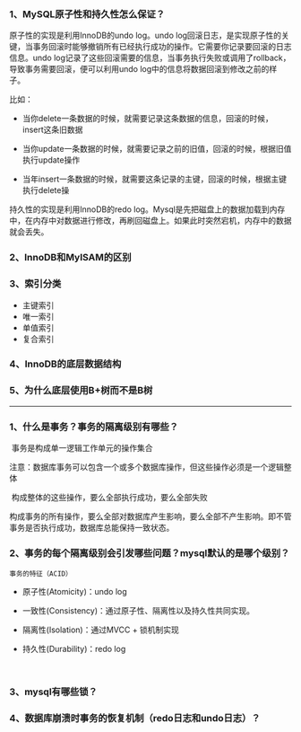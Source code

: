 ### 1、MySQL原子性和持久性怎么保证？

原子性的实现是利用InnoDB的undo log。undo log回滚日志，是实现原子性的关键，当事务回滚时能够撤销所有已经执行成功的操作。它需要你记录要回滚的日志信息。undo log记录了这些回滚需要的信息，当事务执行失败或调用了rollback，导致事务需要回滚，便可以利用undo log中的信息将数据回滚到修改之前的样子。

比如：

- 当你delete一条数据的时候，就需要记录这条数据的信息，回滚的时候，insert这条旧数据

- 当你update一条数据的时候，就需要记录之前的旧值，回滚的时候，根据旧值执行update操作
- 当年insert一条数据的时候，就需要这条记录的主键，回滚的时候，根据主键执行delete操

持久性的实现是利用InnoDB的redo log。Mysql是先把磁盘上的数据加载到内存中，在内存中对数据进行修改，再刷回磁盘上。如果此时突然宕机，内存中的数据就会丢失。

### 2、InnoDB和MyISAM的区别

### 3、索引分类

- 主键索引
- 唯一索引
- 单值索引
- 复合索引

### 4、InnoDB的底层数据结构



### 5、为什么底层使用B+树而不是B树



------

### 1、什么是事务？事务的隔离级别有哪些？

​			事务是构成单一逻辑工作单元的操作集合

​			注意：数据库事务可以包含一个或多个数据库操作，但这些操作必须是一个逻辑整体

​							构成整体的这些操作，要么全部执行成功，要么全部失败

​							构成事务的所有操作，要么全部对数据库产生影响，要么全部不产生影响。即不管事务是否执行成功，数据库总能保持一致状态。

### 2、事务的每个隔离级别会引发哪些问题？mysql默认的是哪个级别？

 	事务的特征（ACID）

- 原子性(Atomicity)：undo log
- 一致性(Consistency)：通过原子性、隔离性以及持久性共同实现。

- 隔离性(Isolation)：通过MVCC + 锁机制实现
- 持久性(Durability)：redo log

​		 

### 3、mysql有哪些锁？

### 4、数据库崩溃时事务的恢复机制（redo日志和undo日志）？



